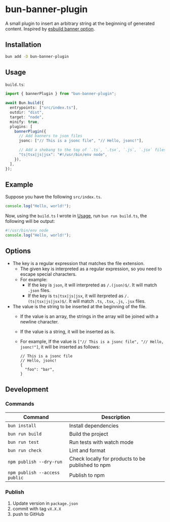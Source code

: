 # bun-banner-plugin

A small plugin to insert an arbitrary string at the beginning of generated content. Inspired by [esbuild banner option](https://esbuild.github.io/api/#banner).

## Installation

```sh
bun add -D bun-banner-plugin
```

## Usage

`build.ts`:

```ts
import { bannerPlugin } from "bun-banner-plugin";

await Bun.build({
  entrypoints: ["src/index.ts"],
  outdir: "dist",
  target: "node",
  minify: true,
  plugins: [
    bannerPlugin({
      // Add banners to json files
      jsonc: ["// This is a jsonc file", "// Hello, jsonc!"],

      // Add a shebang to the top of `.ts`, `.tsx`, `.js`, `.jsx` files
      "ts|tsx|js|jsx": "#!/usr/bin/env node",
    }),
  ],
});
```

## Example

Suppose you have the following `src/index.ts`.

```ts
console.log("Hello, world!");
```

Now, using the `build.ts` I wrote in [Usage](#usage), run `bun run build.ts`, the following will be output:

```js
#!/usr/bin/env node
console.log("Hello, world!");
```

## Options

- The key is a regular expression that matches the file extension.
  - The given key is interpreted as a regular expression, so you need to escape special characters.
  - For example:
    - If the key is `json`, it will interpreted as `/.(json)$/`. It will match `.json` files.
    - If the key is `ts|tsx|js|jsx`, it will iterpreted as `/.(ts|tsx|js|jsx)$/`. It will match `.ts`, `.tsx`, `.js`, `.jsx` files.
- The value is the string to be inserted at the beginning of the file.
  - If the value is an array, the strings in the array will be joined with a newline character.
  - If the value is a string, it will be inserted as is.
  - For example, If the value is `["// This is a jsonc file", "// Hello, jsonc!"]`, it will be inserted as follows:

    ```jsonc
    // This is a jsonc file
    // Hello, jsonc!
    {
      "foo": "bar",
    }
    ```

## Development

### Commands

| Command                       | Description                                       |
| ----------------------------- | ------------------------------------------------- |
| `bun install`                 | Install dependencies                              |
| `bun run build`               | Build the project                                 |
| `bun run test`                | Run tests with watch mode                         |
| `bun run check`               | Lint and format                                   |
| `npm publish --dry-run`       | Check locally for products to be published to npm |
| `npm publish --access public` | Publish to npm                                    |

### Publish

1. Update version in `package.json`
2. commit with tag `vX.X.X`
3. push to GitHub
